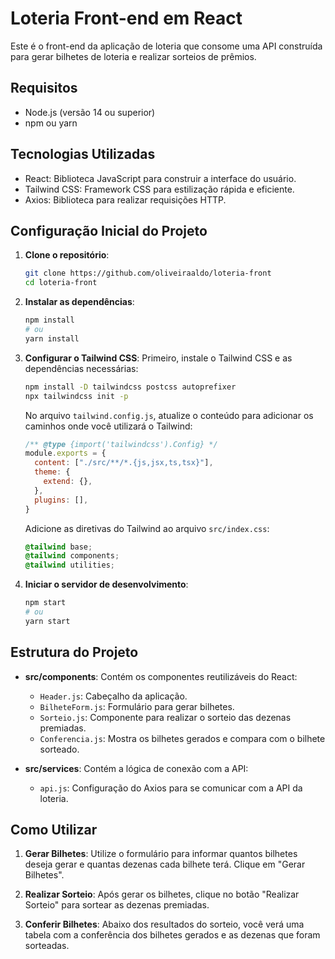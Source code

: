 # Loteria Front-end em React

Este é o front-end da aplicação de loteria que consome uma API construída para gerar bilhetes de loteria e realizar sorteios de prêmios.

## Requisitos

- Node.js (versão 14 ou superior)
- npm ou yarn

## Tecnologias Utilizadas

- React: Biblioteca JavaScript para construir a interface do usuário.
- Tailwind CSS: Framework CSS para estilização rápida e eficiente.
- Axios: Biblioteca para realizar requisições HTTP.

## Configuração Inicial do Projeto

1. **Clone o repositório**:

   ```sh
   git clone https://github.com/oliveiraaldo/loteria-front
   cd loteria-front
   ```

2. **Instalar as dependências**:

   ```sh
   npm install
   # ou
   yarn install
   ```

3. **Configurar o Tailwind CSS**:
   Primeiro, instale o Tailwind CSS e as dependências necessárias:

   ```sh
   npm install -D tailwindcss postcss autoprefixer
   npx tailwindcss init -p
   ```

   No arquivo `tailwind.config.js`, atualize o conteúdo para adicionar os caminhos onde você utilizará o Tailwind:

   ```js
   /** @type {import('tailwindcss').Config} */
   module.exports = {
     content: ["./src/**/*.{js,jsx,ts,tsx}"],
     theme: {
       extend: {},
     },
     plugins: [],
   }
   ```

   Adicione as diretivas do Tailwind ao arquivo `src/index.css`:

   ```css
   @tailwind base;
   @tailwind components;
   @tailwind utilities;
   ```

4. **Iniciar o servidor de desenvolvimento**:

   ```sh
   npm start
   # ou
   yarn start
   ```

## Estrutura do Projeto

- **src/components**: Contém os componentes reutilizáveis do React:
  - `Header.js`: Cabeçalho da aplicação.
  - `BilheteForm.js`: Formulário para gerar bilhetes.
  - `Sorteio.js`: Componente para realizar o sorteio das dezenas premiadas.
  - `Conferencia.js`: Mostra os bilhetes gerados e compara com o bilhete sorteado.

- **src/services**: Contém a lógica de conexão com a API:
  - `api.js`: Configuração do Axios para se comunicar com a API da loteria.

## Como Utilizar

1. **Gerar Bilhetes**: Utilize o formulário para informar quantos bilhetes deseja gerar e quantas dezenas cada bilhete terá. Clique em "Gerar Bilhetes".

2. **Realizar Sorteio**: Após gerar os bilhetes, clique no botão "Realizar Sorteio" para sortear as dezenas premiadas.

3. **Conferir Bilhetes**: Abaixo dos resultados do sorteio, você verá uma tabela com a conferência dos bilhetes gerados e as dezenas que foram sorteadas.
